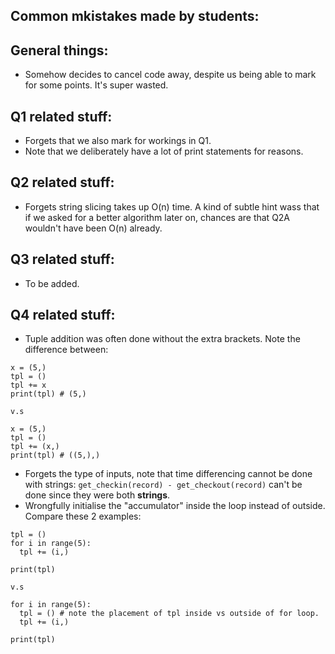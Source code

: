 ## Common mkistakes made by students:
## General things:
* Somehow decides to cancel code away, despite us being able to mark for some points. It's super wasted.

## Q1 related stuff:
* Forgets that we also mark for workings in Q1.
* Note that we deliberately have a lot of print statements for reasons.

## Q2 related stuff:
* Forgets string slicing takes up O(n) time. A kind of subtle hint wass that if we asked for a better algorithm later on, chances are that Q2A wouldn't have been O(n) already.

## Q3 related stuff:
* To be added.

## Q4 related stuff:
* Tuple addition was often done without the extra brackets. Note the difference between:
```
x = (5,)
tpl = ()
tpl += x
print(tpl) # (5,)

v.s

x = (5,)
tpl = ()
tpl += (x,)
print(tpl) # ((5,),)
```
* Forgets the type of inputs, note that time differencing cannot be done with strings: `get_checkin(record) - get_checkout(record)` can't be done since they were both **strings**.
* Wrongfully initialise the "accumulator" inside the loop instead of outside. Compare these 2 examples:
```
tpl = ()
for i in range(5):
  tpl += (i,)
  
print(tpl)

v.s 

for i in range(5):
  tpl = () # note the placement of tpl inside vs outside of for loop.
  tpl += (i,) 
  
print(tpl)
